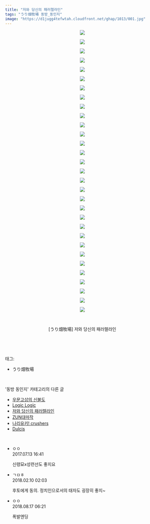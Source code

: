 ```yaml
---
title: "저와 당신의 패러렐라인"
tags: "うり畑牧場 동방_동인지"
image: "https://d1jugg4tefwtah.cloudfront.net/ghap/1013/001.jpg"
---
```

<div class="article">
<p style="text-align: center; clear: none; float: none;"><img src="{{ site.imgserver11 }}/ghap/1013/001.jpg"/></p>
<p style="text-align: center; clear: none; float: none;"><img src="{{ site.imgserver11 }}/ghap/1013/002.jpg"/></p>
<p style="text-align: center; clear: none; float: none;"><img src="{{ site.imgserver11 }}/ghap/1013/003.jpg"/></p>
<p style="text-align: center; clear: none; float: none;"><img src="{{ site.imgserver11 }}/ghap/1013/004.jpg"/></p>
<p style="text-align: center; clear: none; float: none;"><img src="{{ site.imgserver11 }}/ghap/1013/005.jpg"/></p>
<p style="text-align: center; clear: none; float: none;"><img src="{{ site.imgserver11 }}/ghap/1013/006.jpg"/></p>
<p style="text-align: center; clear: none; float: none;"><img src="{{ site.imgserver11 }}/ghap/1013/007.jpg"/></p>
<p style="text-align: center; clear: none; float: none;"><img src="{{ site.imgserver11 }}/ghap/1013/008.jpg"/></p>
<p style="text-align: center; clear: none; float: none;"><img src="{{ site.imgserver11 }}/ghap/1013/009.jpg"/></p>
<p style="text-align: center; clear: none; float: none;"><img src="{{ site.imgserver11 }}/ghap/1013/010.jpg"/></p>
<p style="text-align: center; clear: none; float: none;"><img src="{{ site.imgserver11 }}/ghap/1013/011.jpg"/></p>
<p style="text-align: center; clear: none; float: none;"><img src="{{ site.imgserver11 }}/ghap/1013/012.jpg"/></p>
<p style="text-align: center; clear: none; float: none;"><img src="{{ site.imgserver11 }}/ghap/1013/013.jpg"/></p>
<p style="text-align: center; clear: none; float: none;"><img src="{{ site.imgserver11 }}/ghap/1013/014.jpg"/></p>
<p style="text-align: center; clear: none; float: none;"><img src="{{ site.imgserver11 }}/ghap/1013/015.jpg"/></p>
<p style="text-align: center; clear: none; float: none;"><img src="{{ site.imgserver11 }}/ghap/1013/016.jpg"/></p>
<p style="text-align: center; clear: none; float: none;"><img src="{{ site.imgserver11 }}/ghap/1013/017.jpg"/></p>
<p style="text-align: center; clear: none; float: none;"><img src="{{ site.imgserver11 }}/ghap/1013/018.jpg"/></p>
<p style="text-align: center; clear: none; float: none;"><img src="{{ site.imgserver11 }}/ghap/1013/019.jpg"/></p>
<p style="text-align: center; clear: none; float: none;"><img src="{{ site.imgserver11 }}/ghap/1013/020.jpg"/></p>
<p style="text-align: center; clear: none; float: none;"><img src="{{ site.imgserver11 }}/ghap/1013/021.jpg"/></p>
<p style="text-align: center; clear: none; float: none;"><img src="{{ site.imgserver11 }}/ghap/1013/022.jpg"/></p>
<p style="text-align: center; clear: none; float: none;"><img src="{{ site.imgserver11 }}/ghap/1013/023.jpg"/></p>
<p style="text-align: center; clear: none; float: none;"><img src="{{ site.imgserver11 }}/ghap/1013/024.jpg"/></p>
<p style="text-align: center; clear: none; float: none;"><img src="{{ site.imgserver11 }}/ghap/1013/025.jpg"/></p>
<p style="text-align: center; clear: none; float: none;"><img src="{{ site.imgserver11 }}/ghap/1013/026.jpg"/></p>
<p style="text-align: center; clear: none; float: none;"><img src="{{ site.imgserver11 }}/ghap/1013/027.jpg"/></p>
<p style="text-align: center; clear: none; float: none;"><img src="{{ site.imgserver11 }}/ghap/1013/028.jpg"/></p>
<p style="text-align: center; clear: none; float: none;"><img src="{{ site.imgserver11 }}/ghap/1013/029.jpg"/></p>
<p style="text-align: center; clear: none; float: none;"><img src="{{ site.imgserver11 }}/ghap/1013/030.jpg"/></p>
<p style="text-align: center; clear: none; float: none;"><img src="{{ site.imgserver11 }}/ghap/1013/031.jpg"/></p>
<p style="text-align: center; clear: none; float: none;"><br/></p>
<p style="text-align: center; clear: none; float: none;">[うり畑牧場] 저와 당신의 패러렐라인</p>
<p><br/></p>
</div><br/>
<div class="tagTrail">
<p>태그: </p>
<ul>
<li>うり畑牧場</li>
</ul>
</div><br/>
<div class="another">
<p>'동방 동인지' 카테고리의 다른 글</p>
<ul>
<li><a href="/ghap_1015">우문고삽의 신불도</a></li>
<li><a href="/ghap_1014">Logic Logic</a></li>
<li><a href="/ghap_1013">저와 당신의 패러렐라인</a></li>
<li><a href="/ghap_1012">ZUN대마작</a></li>
<li><a href="/ghap_1011">나리유키! crushers</a></li>
<li><a href="/ghap_1010">Dulcis</a></li>
</ul>
</div><br/>
<div class="cb_module cb_fluid">
<div class="cb_wrt cb_profile">
<div class="comment">
<ul>
<li class="cb_thumb_off" id="comment15035204">
<div class="cb_comment_area">
<div class="cb_info_area">
<div class="cb_section">
<span class="cb_nick_name">ㅇㅇ</span>
</div>
<div class="cb_section">
<span class="cb_date">2017.07.13 16:41 </span>
</div>
</div>
<div class="cb_dsc_comment">
<p class="cb_dsc">
											신령묘x성련선도 좋지요
										</p>
</div>
</div></li>
<li class="cb_thumb_off" id="comment15196409">
<div class="cb_comment_area">
<div class="cb_info_area">
<div class="cb_section">
<span class="cb_nick_name">ㄱㅁㅎ</span>
</div>
<div class="cb_section">
<span class="cb_date">2018.02.10 02:03 </span>
</div>
</div>
<div class="cb_dsc_comment">
<p class="cb_dsc">
											후토에게 동의. 정치인으로서의 태자도 굉장히 좋지~
										</p>
</div>
</div></li>
<li class="cb_thumb_off" id="comment15310595">
<div class="cb_comment_area">
<div class="cb_info_area">
<div class="cb_section">
<span class="cb_nick_name">ㅇㅇ</span>
</div>
<div class="cb_section">
<span class="cb_date">2018.08.17 06:21 </span>
</div>
</div>
<div class="cb_dsc_comment">
<p class="cb_dsc">
											폭발엔딩
										</p>
</div>
</div></li>
</ul>
</div>
</div><!-- commentList close -->
</div><br/>
